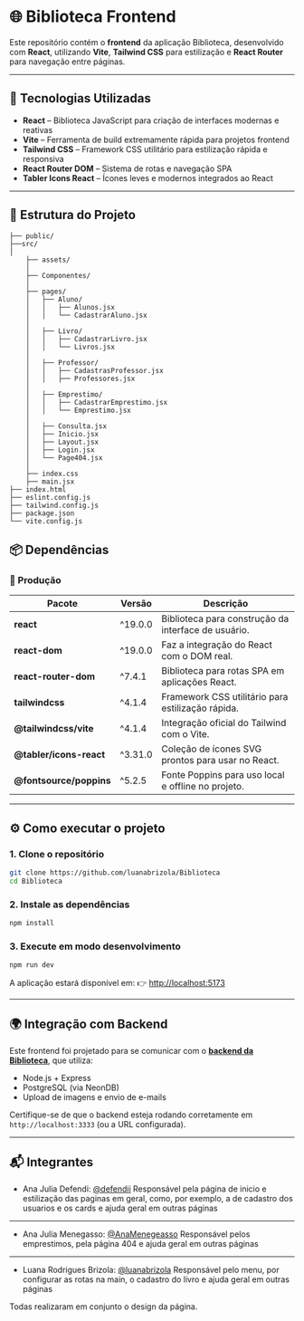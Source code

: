 # 🌐 Biblioteca Frontend

Este repositório contém o **frontend** da aplicação Biblioteca, desenvolvido com **React**, utilizando **Vite**, **Tailwind CSS** para estilização e **React Router** para navegação entre páginas.

---

## 🚀 Tecnologias Utilizadas

* **React** – Biblioteca JavaScript para criação de interfaces modernas e reativas
* **Vite** – Ferramenta de build extremamente rápida para projetos frontend
* **Tailwind CSS** – Framework CSS utilitário para estilização rápida e responsiva
* **React Router DOM** – Sistema de rotas e navegação SPA
* **Tabler Icons React** – Ícones leves e modernos integrados ao React

---

## 📁 Estrutura do Projeto

```
├── public/ 
├──src/
│
    ├── assets/                     
    │
    ├── Componentes/                
    │
    ├── pages/                      
    │   ├── Aluno/                  
    │   │   ├── Alunos.jsx         
    │   │   └── CadastrarAluno.jsx  
    │
    │   ├── Livro/                  
    │   │   ├── CadastrarLivro.jsx  
    │   │   └── Livros.jsx          
    │
    │   ├── Professor/              
    │   │   ├── CadastrasProfessor.jsx  
    │   │   ├── Professores.jsx                   
    │
    │   ├── Emprestimo/             
    │   │   ├── CadastrarEmprestimo.jsx         
    │   │   └── Emprestimo.jsx  
    │
    │   ├── Consulta.jsx
    │   ├── Inicio.jsx              
    │   ├── Layout.jsx             
    │   ├── Login.jsx              
    │   └── Page404.jsx           
    │
    ├── index.css                  
    ├── main.jsx 
├── index.html
├── eslint.config.js
├── tailwind.config.js   
├── package.json                   
└── vite.config.js      
```

## 📦 Dependências

### 🔧 Produção

| Pacote                  | Versão  | Descrição                                           |
| ----------------------- | ------- | --------------------------------------------------- |
| **react**               | ^19.0.0 | Biblioteca para construção da interface de usuário. |
| **react-dom**           | ^19.0.0 | Faz a integração do React com o DOM real.           |
| **react-router-dom**    | ^7.4.1  | Biblioteca para rotas SPA em aplicações React.      |
| **tailwindcss**         | ^4.1.4  | Framework CSS utilitário para estilização rápida.   |
| **@tailwindcss/vite**   | ^4.1.4  | Integração oficial do Tailwind com o Vite.          |
| **@tabler/icons-react** | ^3.31.0 | Coleção de ícones SVG prontos para usar no React.   |
| **@fontsource/poppins** | ^5.2.5  | Fonte Poppins para uso local e offline no projeto.  |
---

## ⚙️ Como executar o projeto

### 1. Clone o repositório

```bash
git clone https://github.com/luanabrizola/Biblioteca
cd Biblioteca
```

### 2. Instale as dependências

```bash
npm install
```

### 3. Execute em modo desenvolvimento

```bash
npm run dev
```

A aplicação estará disponível em:
👉 [http://localhost:5173](http://localhost:5173)

---




## 🌍 Integração com Backend

Este frontend foi projetado para se comunicar com o [**backend da Biblioteca**](https://github.com/defendii/Biblioteca-backend), que utiliza:

* Node.js + Express
* PostgreSQL (via NeonDB)
* Upload de imagens e envio de e-mails

Certifique-se de que o backend esteja rodando corretamente em `http://localhost:3333` (ou a URL configurada).

---

## 📬 Integrantes

* Ana Julia Defendi: [@defendii](https://github.com/defendii)
Responsável pela página de inicio e estilização das paginas em geral, como, por exemplo, a de cadastro dos usuarios e os cards e ajuda geral em outras páginas
---
* Ana Julia Menegasso: [@AnaMenegeasso](https://github.com/AnaMenegasso)
Responsável pelos emprestimos, pela página 404 e ajuda geral em outras páginas 
---
* Luana Rodrigues Brizola: [@luanabrizola](https://github.com/luanabrizola)
Responsável pelo menu, por configurar as rotas na main, o cadastro do livro e ajuda geral em outras páginas

Todas realizaram em conjunto o design da página.
  




